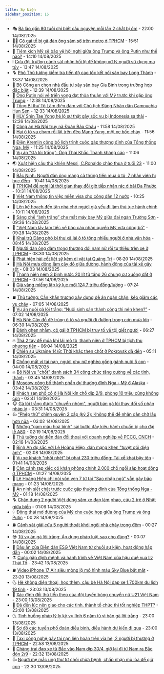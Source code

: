 ```yaml
---
title: Sự kiện
sidebar_position: 16
---
```


<!-- dantri-su-kien:START -->
- 🎭 [Bà lão gần 80 tuổi chỉ biết cầu nguyện mỗi lần 2 chắt bị ốm](https://dantri.com.vn/tam-long-nhan-ai/ba-lao-gan-80-tuoi-chi-biet-cau-nguyen-moi-lan-2-chat-bi-om-20250730164504780.htm) - 22:00 14/08/2025
- 👨‍🏫 [Cô gái tố bị gã đàn ông sàm sỡ trên metro ở TPHCM](https://dantri.com.vn/phap-luat/co-gai-to-bi-ga-dan-ong-sam-so-tren-metro-o-tphcm-20250814215320371.htm) - 15:51 14/08/2025
- 🌮 [Tiêm kích Mỹ sẽ bảo vệ hội nghị giữa ông Trump và ông Putin như thế nào?](https://dantri.com.vn/the-gioi/tiem-kich-my-se-bao-ve-hoi-nghi-giua-ong-trump-va-ong-putin-nhu-the-nao-20250814210300524.htm) - 14:10 14/08/2025
- 🕯 [Cựu đội trưởng cảnh sát nhận hối lộ để không xử lý người sử dụng ma túy](https://dantri.com.vn/phap-luat/cuu-doi-truong-canh-sat-nhan-hoi-lo-de-khong-xu-ly-nguoi-su-dung-ma-tuy-20250814202022716.htm) - 13:47 14/08/2025
- 🪜 [Phó Thủ tướng kiểm tra tiến độ cao tốc kết nối sân bay Long Thành](https://dantri.com.vn/xa-hoi/pho-thu-tuong-kiem-tra-tien-do-cao-toc-ket-noi-san-bay-long-thanh-20250814192725957.htm) - 13:37 14/08/2025
- 🐘 [Bộ Công an chọn nhà đầu tư xây sân bay Gia Bình trong trường hợp đặc biệt](https://dantri.com.vn/xa-hoi/bo-cong-an-chon-nha-dau-tu-xay-san-bay-gia-binh-trong-truong-hop-dac-biet-20250814192700728.htm) - 12:39 14/08/2025
- 🤔 [Ông Putin nói về triển vọng đạt thỏa thuận với Mỹ trước khi gặp ông Trump](https://dantri.com.vn/the-gioi/ong-putin-noi-ve-trien-vong-dat-thoa-thuan-voi-my-truoc-khi-gap-ong-trump-20250814192356821.htm) - 12:38 14/08/2025
- 🧠 [Tổng Bí thư Tô Lâm điện đàm với Chủ tịch Đảng Nhân dân Campuchia Hun Sen](https://dantri.com.vn/xa-hoi/tong-bi-thu-to-lam-dien-dam-voi-chu-tich-dang-nhan-dan-campuchia-hun-sen-20250814193326425.htm) - 12:33 14/08/2025
- 📝 [HLV Shin Tae Yong hé lộ sự thật gây sốc vụ bị Indonesia sa thải](https://dantri.com.vn/the-thao/hlv-shin-tae-yong-he-lo-su-that-gay-soc-vu-bi-indonesia-sa-thai-20250814191035647.htm) - 12:26 14/08/2025
- 🦏 [Công an Hà Nội truy nã Đoàn Bảo Châu](https://dantri.com.vn/phap-luat/cong-an-ha-noi-truy-na-doan-bao-chau-20250814185523491.htm) - 11:58 14/08/2025
- 🥰 [Hai ô tô va chạm rồi lật trên đèo Mang Yang, một xe bốc cháy](https://dantri.com.vn/xa-hoi/hai-o-to-va-cham-roi-lat-tren-deo-mang-yang-mot-xe-boc-chay-20250814182120898.htm) - 11:56 14/08/2025
- 🤗 [Điện Kremlin công bố lịch trình cuộc gặp thượng đỉnh của Tổng thống Nga, Mỹ](https://dantri.com.vn/the-gioi/dien-kremlin-cong-bo-lich-trinh-cuoc-gap-thuong-dinh-cua-tong-thong-nga-my-20250814171604526.htm) - 11:25 14/08/2025
- 🌈 [Vụ án &quot;Gà lôi trắng&quot;: Ông Thái Khắc Thành kháng cáo](https://dantri.com.vn/phap-luat/vu-an-ga-loi-trang-ong-thai-khac-thanh-khang-cao-20250814180148931.htm) - 11:06 14/08/2025
- 🌏 [Xuất hiện cầu thủ khiến Messi, C.Ronaldo chào thua ở tuổi 23](https://dantri.com.vn/the-thao/xuat-hien-cau-thu-khien-messi-cronaldo-chao-thua-o-tuoi-23-20250814164338458.htm) - 11:00 14/08/2025
- 💄 [Bắc Ninh: Người đàn ông mang cả thùng tiền mua ô tô, 7 nhân viên hì hục đếm](https://dantri.com.vn/doi-song/bac-ninh-nguoi-dan-ong-mang-ca-thung-tien-mua-o-to-7-nhan-vien-hi-huc-dem-20250814172638760.htm) - 10:41 14/08/2025
- 👺 [TPHCM đề nghị lùi thời gian thay đổi giờ tiếp nhận rác ở bãi Đa Phước](https://dantri.com.vn/xa-hoi/tphcm-de-nghi-lui-thoi-gian-thay-doi-gio-tiep-nhan-rac-o-bai-da-phuoc-20250814172248498.htm) - 10:31 14/08/2025
- 👹 [Việt Nam thông tin việc miễn visa cho công dân 12 nước](https://dantri.com.vn/xa-hoi/viet-nam-thong-tin-viec-mien-visa-cho-cong-dan-12-nuoc-20250814171132160.htm) - 10:25 14/08/2025
- 🌊 [Lên kế hoạch đến tận nhà chở người già yếu đi làm thủ tục hành chính](https://dantri.com.vn/noi-vu/len-ke-hoach-den-tan-nha-cho-nguoi-gia-yeu-di-lam-thu-tuc-hanh-chinh-20250814163221565.htm) - 10:11 14/08/2025
- 🤠 [Sáng chế “ánh trăng” che mắt máy bay Mỹ giữa đại ngàn Trường Sơn](https://dantri.com.vn/khoa-hoc/sang-che-anh-trang-che-mat-may-bay-my-giua-dai-ngan-truong-son-20250814075039514.htm) - 09:36 14/08/2025
- 🎊 [&quot;Việt Nam lấy làm tiếc về báo cáo nhân quyền Mỹ vừa công bố&quot;](https://dantri.com.vn/xa-hoi/viet-nam-lay-lam-tiec-ve-bao-cao-nhan-quyen-my-vua-cong-bo-20250814154216741.htm) - 09:28 14/08/2025
- 🐘 [Khai trừ Đảng phó bí thư xã lái ô tô tông nhiều người ở nhà văn hóa](https://dantri.com.vn/xa-hoi/khai-tru-dang-pho-bi-thu-xa-lai-o-to-tong-nhieu-nguoi-o-nha-van-hoa-20250814152732868.htm) - 08:45 14/08/2025
- 💂 [Người đàn ông đâm trọng thương đôi nam nữ rồi tự thiêu trên xe ở TPHCM](https://dantri.com.vn/phap-luat/nguoi-dan-ong-dam-trong-thuong-doi-nam-nu-roi-tu-thieu-tren-xe-o-tphcm-20250814151848565.htm) - 08:30 14/08/2025
- 👹 [Phát hiện hài cốt liệt sỹ kèm di vật tại Quảng Trị](https://dantri.com.vn/lao-dong-viec-lam/phat-hien-hai-cot-liet-sy-kem-di-vat-tai-quang-tri-20250814143509222.htm) - 08:20 14/08/2025
- 🦒 [Hà Nội mưa dông làm cây đổ giữa đường, hành động của tài xế gây sốt](https://dantri.com.vn/doi-song/ha-noi-mua-dong-lam-cay-do-giua-duong-hanh-dong-cua-tai-xe-gay-sot-20250814145110601.htm) - 08:03 14/08/2025
- 🗽 [Thanh niên ném 3 bình nước 20 lít từ tầng 26 chung cư xuống đất ở TPHCM](https://dantri.com.vn/xa-hoi/thanh-nien-nem-3-binh-nuoc-20-lit-tu-tang-26-chung-cu-xuong-dat-o-tphcm-20250814145114601.htm) - 07:56 14/08/2025
- 💄 [Giá vàng miếng lập kỷ lục mới 124,7 triệu đồng/lượng](https://dantri.com.vn/kinh-doanh/gia-vang-mieng-lap-ky-luc-moi-1247-trieu-dongluong-20250814001829917.htm) - 07:24 14/08/2025
- ⛽️ [Thủ tướng: Cần khẩn trương xây dựng đề án ngăn chặn, kéo giảm các vụ cháy](https://dantri.com.vn/xa-hoi/thu-tuong-can-khan-truong-xay-dung-de-an-ngan-chan-keo-giam-cac-vu-chay-20250814133138674.htm) - 07:05 14/08/2025
- 🥷 [Vụ án nuôi gà lôi trắng: “Nuôi sinh sản thành công thì nên khen?”](https://dantri.com.vn/ban-doc/vu-an-nuoi-ga-loi-trang-nuoi-sinh-san-thanh-cong-thi-nen-khen-20250814132803222.htm) - 07:02 14/08/2025
- 🤖 [Hà Nội: Cây đổ đè trúng ô tô và người đi đường trong cơn mưa lớn](https://dantri.com.vn/xa-hoi/ha-noi-cay-do-de-trung-o-to-va-nguoi-di-duong-trong-con-mua-lon-20250814132451167.htm) - 06:30 14/08/2025
- 🌊 [Đánh ghen nhầm, cô gái ở TPHCM bị truy tố về tội giết người](https://dantri.com.vn/phap-luat/danh-ghen-nham-co-gai-o-tphcm-bi-truy-to-ve-toi-giet-nguoi-20250813154305828.htm) - 06:27 14/08/2025
- 🔥 [Thả 2 tay để múa khi lái mô tô, thanh niên ở TPHCM bị tịch thu phương tiện](https://dantri.com.vn/phap-luat/tha-2-tay-de-mua-khi-lai-mo-to-thanh-nien-o-tphcm-bi-tich-thu-phuong-tien-20250814120632255.htm) - 06:04 14/08/2025
- 🦏 [Chiến sự Ukraine 14/8: Thời khắc then chốt ở Pokrovsk đã đến](https://dantri.com.vn/the-gioi/chien-su-ukraine-148-thoi-khac-then-chot-o-pokrovsk-da-den-20250814114843789.htm) - 05:11 14/08/2025
- 🐘 [Chồng mất vì tai nạn, người phụ nữ nghèo gồng gánh nuôi 5 con](https://dantri.com.vn/tam-long-nhan-ai/chong-mat-vi-tai-nan-nguoi-phu-nu-ngheo-gong-ganh-nuoi-5-con-20250601125731759.htm) - 04:00 14/08/2025
- 🔥 [Bộ Nội vụ &quot;chốt&quot; danh sách 34 công chức tăng cường về các tỉnh, thành](https://dantri.com.vn/noi-vu/bo-noi-vu-chot-danh-sach-34-cong-chuc-tang-cuong-ve-cac-tinh-thanh-20250814100835331.htm) - 03:45 14/08/2025
- 💼 [Moscow công bố thành phần dự thượng đỉnh Nga - Mỹ ở Alaska](https://dantri.com.vn/the-gioi/moscow-cong-bo-thanh-phan-du-thuong-dinh-nga-my-o-alaska-20250814103707787.htm) - 03:42 14/08/2025
- 🚀 [Khách sạn phố cổ ở Hà Nội kín chỗ dịp 2/9, phòng 10 triệu cũng không còn](https://dantri.com.vn/du-lich/khach-san-pho-co-o-ha-noi-kin-cho-dip-29-phong-10-trieu-cung-khong-con-20250814101550924.htm) - 03:41 14/08/2025
- 🐵 [Gà lôi trắng được &quot;chuyển nhóm&quot;, người bán gà lôi thay đổi số phận pháp lý](https://dantri.com.vn/phap-luat/ga-loi-trang-duoc-chuyen-nhom-nguoi-ban-ga-loi-thay-doi-so-phan-phap-ly-20250813173358353.htm) - 03:31 14/08/2025
- 👍 [“Phép thử” chính quyền 2 cấp &lpar;kỳ 2&rpar;: Không thể để nhân dân chờ lâu hơn nữa](https://dantri.com.vn/noi-vu/phep-thu-chinh-quyen-2-cap-ky-2-khong-the-de-nhan-dan-cho-lau-hon-nua-20250813124652202.htm) - 03:02 14/08/2025
- 🚦 [Những &quot;gam màu hoà bình&quot; sải bước đầy kiêu hãnh chuẩn bị cho đại lễ A80](https://dantri.com.vn/xa-hoi/nhung-gam-mau-hoa-binh-sai-buoc-day-kieu-hanh-chuan-bi-cho-dai-le-a80-20250813233533374.htm) - 02:19 14/08/2025
- 🥸 [Thủ tướng dự diễn đàn đối thoại với doanh nghiệp về PCCC, CNCH](https://dantri.com.vn/xa-hoi/thu-tuong-du-dien-dan-doi-thoai-voi-doanh-nghiep-ve-pccc-cnch-20250813224551980.htm) - 02:16 14/08/2025
- 🥷 [Bình An đọ sắc với Lê Hoàng Hiệp, dân mạng khen &quot;tuyệt đối điện ảnh&quot;](https://dantri.com.vn/giai-tri/binh-an-do-sac-voi-le-hoang-hiep-dan-mang-khen-tuyet-doi-dien-anh-20250814082330474.htm) - 02:08 14/08/2025
- 🤡 [Vụ xe khách &quot;nhồi nhét&quot; bị phạt 230 triệu đồng: Tài xế khai bậy tên](https://dantri.com.vn/xa-hoi/vu-xe-khach-nhoi-nhet-bi-phat-230-trieu-dong-tai-xe-khai-bay-ten-20250814081202012.htm) - 01:41 14/08/2025
- 🥳 [Cận cảnh rạp xiếc có khán phòng chính 2.000 chỗ ngồi sắp hoạt động ở TPHCM](https://dantri.com.vn/xa-hoi/can-canh-rap-xiec-co-khan-phong-chinh-2000-cho-ngoi-sap-hoat-dong-o-tphcm-20250813002422160.htm) - 01:27 14/08/2025
- 🤩 [Lê Hoàng Hiệp chỉ nói vỏn vẹn 7 từ tại &quot;Sao nhập ngũ&quot; vẫn gây bão mạng](https://dantri.com.vn/giai-tri/le-hoang-hiep-chi-noi-von-ven-7-tu-tai-sao-nhap-ngu-van-gay-bao-mang-20250814075554527.htm) - 01:23 14/08/2025
- 🎡 [An ninh siết chặt trước cuộc gặp thượng đỉnh của Tổng thống Nga - Mỹ](https://dantri.com.vn/the-gioi/an-ninh-siet-chat-truoc-cuoc-gap-thuong-dinh-cua-tong-thong-nga-my-20250814072644794.htm) - 01:18 14/08/2025
- 🪜 [Chân dung 2 người Việt dùng săm xe đạp làm phao, cứu 2 trẻ ở Nhật giữa biển](https://dantri.com.vn/doi-song/chan-dung-2-nguoi-viet-dung-sam-xe-dap-lam-phao-cuu-2-tre-o-nhat-giua-bien-20250813230940207.htm) - 01:06 14/08/2025
- 💡 [Động thái mở đường của Mỹ cho cuộc họp giữa ông Trump và ông Putin](https://dantri.com.vn/the-gioi/dong-thai-mo-duong-cua-my-cho-cuoc-hop-giua-ong-trump-va-ong-putin-20250814072509020.htm) - 00:28 14/08/2025
- ⛽️ [Cảnh sát giải cứu 5 người thoát khỏi ngôi nhà cháy trong đêm](https://dantri.com.vn/xa-hoi/canh-sat-giai-cuu-5-nguoi-thoat-khoi-ngoi-nha-chay-trong-dem-20250814070338760.htm) - 00:27 14/08/2025
- 😎 [Từ vụ án gà lôi trắng: Áp dụng pháp luật sao cho đúng?](https://dantri.com.vn/ban-doc/tu-vu-an-ga-loi-trang-ap-dung-phap-luat-sao-cho-dung-20250813194935836.htm) - 00:07 14/08/2025
- 🗽 [Dấu ấn của Diễn đàn ESG Việt Nam từ chuỗi sự kiện, hoạt động hấp dẫn](https://dantri.com.vn/kinh-doanh/dau-an-cua-dien-dan-esg-viet-nam-tu-chuoi-su-kien-hoat-dong-hap-dan-20250806151905339.htm) - 00:02 14/08/2025
- ⚗️ [Cuộc gặp định mệnh và hành trình về Việt Nam của hậu duệ vua Lý Thái Tổ](https://dantri.com.vn/doi-song/cuoc-gap-dinh-menh-va-hanh-trinh-ve-viet-nam-cua-hau-due-vua-ly-thai-to-20250813102207232.htm) - 23:42 13/08/2025
- ⛽️ [Video iPhone 17 Air siêu mỏng lộ mô hình màu Sky Blue bắt mắt](https://dantri.com.vn/cong-nghe/video-iphone-17-air-sieu-mong-lo-mo-hinh-mau-sky-blue-bat-mat-20250814013931018.htm) - 23:20 13/08/2025
- 🌜 [Hè không điện thoại, học thêm, cậu bé Hà Nội đạp xe 1.700km du lịch 19 tỉnh](https://dantri.com.vn/doi-song/he-khong-dien-thoai-hoc-them-cau-be-ha-noi-dap-xe-1700km-du-lich-19-tinh-20250813152432579.htm) - 23:03 13/08/2025
- 🦩 [Xác định đối thủ tiếp theo của đội tuyển bóng chuyền nữ U21 Việt Nam](https://dantri.com.vn/the-thao/xac-dinh-doi-thu-tiep-theo-cua-doi-tuyen-bong-chuyen-nu-u21-viet-nam-20250813225840966.htm) - 23:00 13/08/2025
- 🦒 [Đã đến lúc nên giao cho các tỉnh, thành tổ chức thi tốt nghiệp THPT?](https://dantri.com.vn/giao-duc/da-den-luc-nen-giao-cho-cac-tinh-thanh-to-chuc-thi-tot-nghiep-thpt-20250813211449318.htm) - 23:00 13/08/2025
- 🌜 [Tình huống pháp lý ly kỳ vụ lĩnh 6 năm tù vì bán gà lôi trắng](https://dantri.com.vn/phap-luat/tinh-huong-phap-ly-ly-ky-vu-linh-6-nam-tu-vi-ban-ga-loi-trang-20250813153913560.htm) - 23:00 13/08/2025
- 🐎 [Sơ đồ các tuyến phố đoàn diễu binh, diễu hành dự kiến đi qua](https://dantri.com.vn/xa-hoi/so-do-cac-tuyen-pho-doan-dieu-binh-dieu-hanh-du-kien-di-qua-20250813152302012.htm) - 23:00 13/08/2025
- 🌋 [Taxi công nghệ gây tai nạn liên hoàn trên vỉa hè, 2 người bị thương ở TPHCM](https://dantri.com.vn/xa-hoi/taxi-cong-nghe-gay-tai-nan-lien-hoan-tren-via-he-2-nguoi-bi-thuong-o-tphcm-20250814012635657.htm) - 22:58 13/08/2025
- 🧰 [Chàng trai đạp xe từ Bắc vào Nam dịp 30/4, giờ lại đi từ Nam ra Bắc đón 2/9](https://dantri.com.vn/doi-song/chang-trai-dap-xe-tu-bac-vao-nam-dip-304-gio-lai-di-tu-nam-ra-bac-don-29-20250813101320826.htm) - 22:32 13/08/2025
- 👍 [Người mẹ mắc ung thư từ chối chữa bệnh, chấp nhận mù lòa để giữ con](https://dantri.com.vn/tam-long-nhan-ai/nguoi-me-mac-ung-thu-tu-choi-chua-benh-chap-nhan-mu-loa-de-giu-con-20250730141232322.htm) - 22:30 13/08/2025<!-- dantri-su-kien:END -->
